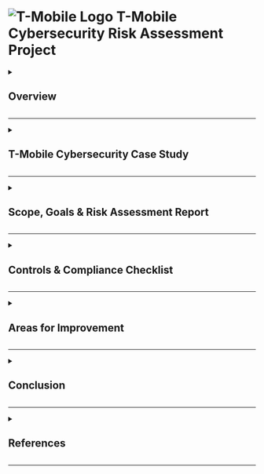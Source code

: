 # ![T-Mobile Logo](https://www.insights1st.com/wp-content/uploads/2020/04/T-Mobile-logo-square-1.png) T-Mobile Cybersecurity Risk Assessment Project

<details>
  <summary><h2>Overview</h2></summary>
  <p>This project presents a comprehensive <b>cybersecurity risk assessment</b>. <b>This project uses T-Mobile as a case study for university research purposes only.</b> The goal is to analyze cybersecurity frameworks, compliance requirements, and risk management best practices as an academic exercise. The findings and recommendations in this project are based on publicly available information and do not represent actual T-Mobile security policies or confidential data. The assessment covers:</p>
  <ul>
    <li> <b>Scope, Goals & Risk Assessment Report</b></li>
    <li> <b>Controls & Compliance Checklist</b></li>
    <li> <b>Risk Register</b></li>
    <li> <b>Areas for Improvement & Recommendations</b></li>
  </ul>
  <p>The goal is to evaluate <b>potential cybersecurity threats</b>, analyze the <b>effectiveness of existing security measures</b>, and propose mitigation strategies to enhance T-Mobile's resilience against evolving cyber threats.</p>
</details>

---

<details>
  <summary><h2> T-Mobile Cybersecurity Case Study</h2></summary>
  <h3> Overview of T-Mobile</h3>
  <p><b>T-Mobile</b> is a leading telecommunications company providing wireless voice, messaging, and data services across the United States and internationally. As one of the largest mobile network operators, T-Mobile serves over <b>100 million customers</b> and operates an extensive <b>5G network infrastructure</b>, handling vast amounts of sensitive customer and enterprise data.</p>

  <h3> Key Aspects of T-Mobile’s Business Operations:</h3>
  <ul>
    <li><b>Industry:</b> Telecommunications</li>
    <li><b>Services:</b> Mobile network, 5G broadband, IoT solutions, enterprise communications</li>
    <li><b>Customer Base:</b> Consumers, businesses, and government organizations</li>
    <li><b>Data Handled:</b> Customer account information, payment details, call records, location data</li>
    <li><b>Compliance Requirements:</b> PCI DSS, GDPR, FCC, SOC 2, ISO 27001, NIST CSF</li>
  </ul>

  <h3>Why This Project is Needed</h3>
  <p>As a major telecom provider, T-Mobile faces increasing cybersecurity challenges related to <b>data protection, regulatory compliance, and risk management</b>. With cyber threats evolving rapidly, strong security measures are essential.</p>

  <h3> Key Cybersecurity Challenges Faced by T-Mobile:</h3>
  <ul>
    <li> <b>Data Breaches:</b> T-Mobile has experienced several high-profile breaches compromising millions of customer records.</li>
    <li> <b>Phishing & Credential Theft:</b> Employees and customers are prime targets for social engineering attacks.</li>
    <li> <b>Third-Party Security Risks:</b> Vendors and external partners may introduce supply chain vulnerabilities.</li>
    <li> <b>Regulatory Compliance:</b> Must adhere to strict data privacy laws (GDPR, CCPA, PCI DSS) and telecom regulations (FCC, NIST CSF).</li>
    <li> <b>5G Network Security:</b> Expansion of 5G introduces new attack surfaces for cybercriminals.</li>
  </ul>
  
  <p>This project provides a structured approach to evaluating and mitigating risks in T-Mobile’s cybersecurity framework.</p>
</details>

---

<details>
  <summary><h2>Scope, Goals & Risk Assessment Report</h2></summary>
  <h3>Scope</h3>
  <p>The assessment covers <b>network security, data protection, third-party risks, and regulatory compliance</b>. All assets, internal processes, and compliance measures are reviewed.</p>
  
  <h3>Goals</h3>
  <ul>
    <li>Identify security vulnerabilities and evaluate existing security controls.</li>
    <li>Assess compliance with GDPR, PCI DSS, NIST, and ISO 27001 standards.</li>
    <li>Provide actionable mitigation strategies to reduce cybersecurity threats.</li>
  </ul>

  <h3>Risk Assessment & Monitoring</h3>
  <p>The key risks identified include:</p>
  <ul>
    <li><b>Data Breaches</b> – Sensitive customer data exposure</li>
    <li><b>Unauthorized Access</b> – Exploiting weak authentication mechanisms</li>
    <li><b>Phishing Attacks</b> – Credential theft & unauthorized access</li>
    <li><b>Insider Threats</b> – Malicious or negligent employees</li>
    <li><b>Third-Party Security Risks</b> – Vendor security vulnerabilities</li>
  </ul>
  <p><b>Overall Risk Score: 8/10 (High Risk)</b></p>
</details>

---

<details>
  <summary><h2>Controls & Compliance Checklist</h2></summary>
  <p>This checklist evaluates whether T-Mobile has implemented the necessary <b>security controls and compliance measures</b>.</p>

  <h3> Security Controls</h3>
  <ul>
    <li> Firewall & Intrusion Detection System (IDS)</li>
    <li> Multi-Factor Authentication (MFA) & Encryption</li>
    <li> Security Operations Center (SOC) Monitoring</li>
    <li> Incident Response & Disaster Recovery Plans</li>
    <li> Data Protection & Access Management</li>
  </ul>

  <h3> Compliance Standards</h3>
  <ul>
    <li> <b>GDPR</b> – Data protection impact assessment & breach notifications</li>
    <li> <b>PCI DSS</b> – Secure credit card processing & encryption</li>
    <li> <b>NIST Cybersecurity Framework</b> – Identify, Protect, Detect, Respond, Recover</li>
    <li> <b>ISO 27001</b> – Information Security Management System (ISMS)</li>
  </ul>
</details>

---

<details>
  <summary><h2> Areas for Improvement</h2></summary>
  <ul>
    <li> Improve <b>risk justification</b> for post-mitigation scores.</li>
    <li> Add <b>risk trend indicators</b> (⬆ Increasing, ➖ Stable, ⬇ Decreasing).</li>
    <li> Expand <b>Zero Trust implementation plan</b> to address challenges.</li>
    <li> Enhance <b>incident response documentation</b>.</li>
  </ul>
</details>

---

<details>
  <summary><h2> Conclusion</h2></summary>
  <p>The **T-Mobile Cybersecurity Risk Assessment Project++ identified key vulnerabilities, assessed compliance with **GDPR, PCI DSS, ISO 27001, and NIST CSF**, and provided **risk mitigation strategies**. By developing a **risk register and compliance checklist**, the project emphasized Zero Trust implementation, incident response improvements, and proactive security measures. These recommendations strengthen data protection, regulatory compliance, and overall cybersecurity resilience against evolving threats.</p>
</details>

---

<details>
  <summary><h2>References</h2></summary>
  <h3> Official Compliance & Security Frameworks</h3>
  <ul>
    <li> <b>General Data Protection Regulation (GDPR)</b>: <a href="https://gdpr.eu/">Official GDPR Portal</a></li>
    <li> <b>Payment Card Industry Data Security Standard (PCI DSS)</b>: <a href="https://www.pcisecuritystandards.org/">PCI Security Standards Council</a></li>
    <li> <b>System and Organization Controls (SOC 1, SOC 2)</b>: <a href="https://www.aicpa.org/interestareas/frc/assuranceadvisoryservices/sorhome.html">AICPA - SOC Suite of Services</a></li>
    <li> <b>Federal Communications Commission (FCC) Compliance</b>: <a href="https://www.fcc.gov/">Federal Communications Commission (FCC)</a></li>
    <li> <b>National Institute of Standards and Technology (NIST) Cybersecurity Framework</b>: <a href="https://www.nist.gov/cyberframework">NIST Cybersecurity Framework</a></li>
    <li> <b>ISO/IEC 27001 Compliance</b>: <a href="https://www.iso.org/isoiec-27001-information-security.html">ISO - ISO/IEC 27001 Information Security Management</a></li>
  </ul>

  <h3> T-Mobile Cybersecurity & FCC Settlement Articles</h3>
  <ul>
    <li> <b>Reuters</b>: <a href="https://www.reuters.com">US Reaches $31.5 Million Settlement with T-Mobile Over Data Breaches</a></li>
    <li> <b>The Verge</b>: <a href="https://www.theverge.com">T-Mobile Promises to Try Not to Get Hacked Again</a></li>
    <li> <b>TMO News</b>: <a href="https://www.tmonews.com">T-Mobile Invests to Improve Its Cybersecurity Practices</a></li>
    <li> <b>Hunton</b>: <a href="https://www.huntonprivacyblog.com">T-Mobile to Spend $31.5 Million to Settle Multiple FCC Breaches</a></li>
    <li> <b>MeriTalk</b>: <a href="https://www.meritalk.com">T-Mobile Moving to Zero Trust Under FCC Breach Settlement</a></li>
    <li> <b>Paubox</b>: <a href="https://www.paubox.com">Learning the Importance of Cybersecurity from T-Mobile</a></li>
    <li> <b>Electronic Frontier Foundation</b>: <a href="https://www.eff.org">FCC Requires T-Mobile to Implement Data Minimization</a></li>
  </ul>
</details>

---
